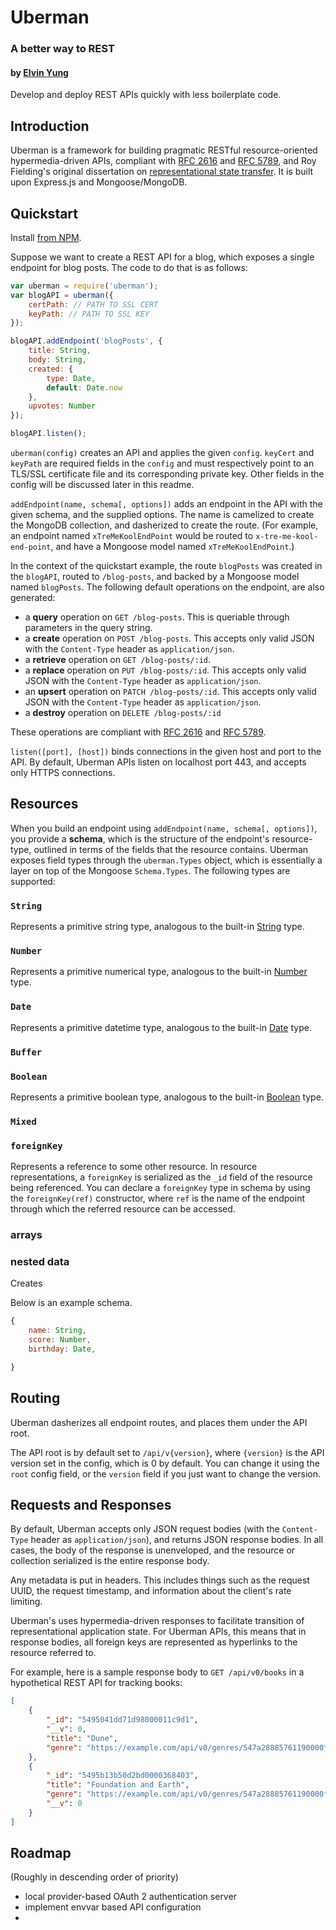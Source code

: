 # Uberman
### A better way to REST
#### by [Elvin Yung](https://github.com/elvinyung)

Develop and deploy REST APIs quickly with less boilerplate code.

## Introduction
Uberman is a framework for building pragmatic RESTful resource-oriented hypermedia-driven APIs, compliant with [RFC 2616](https://tools.ietf.org/html/rfc2616) and [RFC 5789](http://tools.ietf.org/html/rfc5789), and Roy Fielding's original dissertation on [representational state transfer](). It is built upon Express.js and Mongoose/MongoDB. 

## Quickstart
Install [from NPM](https://www.npmjs.org/package/uberman).

Suppose we want to create a REST API for a blog, which exposes a single endpoint for blog posts. The code to do that is as follows:
    
```javascript
var uberman = require('uberman');
var blogAPI = uberman({
    certPath: // PATH TO SSL CERT
    keyPath: // PATH TO SSL KEY
});

blogAPI.addEndpoint('blogPosts', {
    title: String,
    body: String,
    created: {
        type: Date,
        default: Date.now
    },
    upvotes: Number
});

blogAPI.listen();
```

`uberman(config)` creates an API and applies the given `config`. `keyCert` and `keyPath` are required fields in the `config` and must respectively point to an TLS/SSL certificate file and its corresponding private key. Other fields in the config will be discussed later in this readme.

`addEndpoint(name, schema[, options])` adds an endpoint in the API with the given schema, and the supplied options. The name is camelized to create the MongoDB collection, and dasherized to create the route. (For example, an endpoint named `xTreMeKoolEndPoint` would be routed to `x-tre-me-kool-end-point`, and have a Mongoose model named `xTreMeKoolEndPoint`.)

In the context of the quickstart example, the route `blogPosts` was created in the `blogAPI`, routed to `/blog-posts`, and backed by a Mongoose model named `blogPosts`. The following default operations on the endpoint, are also generated:
* a **query** operation on `GET /blog-posts`. This is queriable through parameters in the query string.
* a **create** operation on `POST /blog-posts`. This accepts only valid JSON with the `Content-Type` header as `application/json`.
* a **retrieve** operation on `GET /blog-posts/:id`.
* a **replace** operation on `PUT /blog-posts/:id`. This accepts only valid JSON with the `Content-Type` header as `application/json`.
* an **upsert** operation on `PATCH /blog-posts/:id`. This accepts only valid JSON with the `Content-Type` header as `application/json`.
* a **destroy** operation on `DELETE /blog-posts/:id`

These operations are compliant with [RFC 2616](https://tools.ietf.org/html/rfc2616) and [RFC 5789](http://tools.ietf.org/html/rfc5789).

`listen([port], [host])` binds connections in the given host and port to the API. By default, Uberman APIs listen on localhost port 443, and accepts only HTTPS connections.

## Resources
When you build an endpoint using `addEndpoint(name, schema[, options])`, you provide a **schema**, which is the structure of the endpoint's resource-type, outlined in terms of the fields that the resource contains. Uberman exposes field types through the `uberman.Types` object, which is essentially a layer on top of the Mongoose `Schema.Types`. The following types are supported:

### `String`
Represents a primitive string type, analogous to the built-in [String]() type.
### `Number`
Represents a primitive numerical type, analogous to the built-in [Number]() type.
### `Date`
Represents a primitive datetime type, analogous to the built-in [Date]() type.
### `Buffer`

### `Boolean`
Represents a primitive boolean type, analogous to the built-in [Boolean]() type.
### `Mixed`
### `foreignKey`
Represents a reference to some other resource. In resource representations, a `foreignKey` is serialized as the `_id` field of the resource being referenced. You can declare a `foreignKey` type in schema by using the `foreignKey(ref)` constructor, where `ref` is the name of the endpoint through which the referred resource can be accessed. 
### arrays

### nested data
Creates 

Below is an example schema.

```javascript
{
    name: String,
    score: Number,
    birthday: Date,

}
```

## Routing
Uberman dasherizes all endpoint routes, and places them under the API root.

The API root is by default set to `/api/v{version}`, where `{version}` is the API version set in the config, which is 0 by default. You can change it using the `root` config field, or the `version` field if you just want to change the version.

## Requests and Responses
By default, Uberman accepts only JSON request bodies (with the `Content-Type` header as `application/json`), and returns JSON response bodies. In all cases, the body of the response is unenveloped, and the resource or collection serialized is the entire response body. 

Any metadata is put in headers. This includes things such as the request UUID, the request timestamp, and information about the client's rate limiting.

Uberman's uses hypermedia-driven responses to facilitate transition of representational application state. For Uberman APIs, this means that in response bodies, all foreign keys are represented as hyperlinks to the resource referred to.

For example, here is a sample response body to `GET /api/v0/books` in a hypothetical REST API for tracking books:

```json
[
    {
        "_id": "5495041dd71d98000011c9d1",
        "__v": 0,
        "title": "Dune",
        "genre": "https://example.com/api/v0/genres/547a28885761190000fc8814"
    },
    {
        "_id": "5495b13b50d2bd0000368403",
        "title": "Foundation and Earth",
        "genre": "https://example.com/api/v0/genres/547a28885761190000fc8814",
        "__v": 0
    }
]
```

## Roadmap
(Roughly in descending order of priority)
* local provider-based OAuth 2 authentication server
* implement envvar based API configuration
* 
